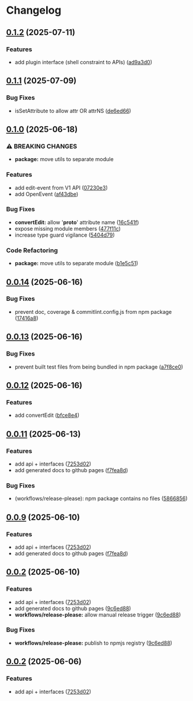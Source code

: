 # Changelog

## [0.1.2](https://github.com/OMICRONEnergyOSS/oscd-api/compare/oscd-api-v0.1.1...oscd-api-v0.1.2) (2025-07-11)


### Features

* add plugin interface (shell constraint to APIs) ([ad9a3d0](https://github.com/OMICRONEnergyOSS/oscd-api/commit/ad9a3d0a61fd5f27acf5bd8ca5b781acb049ad65))

## [0.1.1](https://github.com/OMICRONEnergyOSS/oscd-api/compare/oscd-api-v0.1.0...oscd-api-v0.1.1) (2025-07-09)


### Bug Fixes

* isSetAttribute to allow attr OR attrNS ([de6ed66](https://github.com/OMICRONEnergyOSS/oscd-api/commit/de6ed66453f26415f6cc5c6e332e7a1b8bb647d0))

## [0.1.0](https://github.com/OMICRONEnergyOSS/oscd-api/compare/oscd-api-v0.0.14...oscd-api-v0.1.0) (2025-06-18)


### ⚠ BREAKING CHANGES

* **package:** move utils to separate module

### Features

* add edit-event from V1 API ([07230e3](https://github.com/OMICRONEnergyOSS/oscd-api/commit/07230e352ad616df98c50df66e5701fe70fcfac9))
* add OpenEvent ([af43dbe](https://github.com/OMICRONEnergyOSS/oscd-api/commit/af43dbe5d681de31e81bbf0be5b60079ce2112f3))


### Bug Fixes

* **convertEdit:** allow '__proto__' attribute name ([16c541f](https://github.com/OMICRONEnergyOSS/oscd-api/commit/16c541fd2f856f05373e771c97ee8a881fe3e7b9))
* expose missing module members ([477f11c](https://github.com/OMICRONEnergyOSS/oscd-api/commit/477f11c4ef337b9763a933c5f087303c7f6599f0))
* increase type guard vigilance ([5404d79](https://github.com/OMICRONEnergyOSS/oscd-api/commit/5404d796c683488db2cc145f6d6ceb2888ffa94d))


### Code Refactoring

* **package:** move utils to separate module ([b1e5c51](https://github.com/OMICRONEnergyOSS/oscd-api/commit/b1e5c51e233cf0f4627ba5b6bc69cb58041647d0))

## [0.0.14](https://github.com/OMICRONEnergyOSS/oscd-api/compare/oscd-api-v0.0.13...oscd-api-v0.0.14) (2025-06-16)


### Bug Fixes

* prevent doc, coverage & commitlint.config.js from npm package ([17416a8](https://github.com/OMICRONEnergyOSS/oscd-api/commit/17416a8c98481a399ccb088ee1d9632ed78be376))

## [0.0.13](https://github.com/OMICRONEnergyOSS/oscd-api/compare/oscd-api-v0.0.12...oscd-api-v0.0.13) (2025-06-16)


### Bug Fixes

* prevent built test files from being bundled in npm package ([a7f8ce0](https://github.com/OMICRONEnergyOSS/oscd-api/commit/a7f8ce0bd96c1419289e813748591fca6376b420))

## [0.0.12](https://github.com/OMICRONEnergyOSS/oscd-api/compare/oscd-api-v0.0.11...oscd-api-v0.0.12) (2025-06-16)


### Features

* add convertEdit ([bfce8e4](https://github.com/OMICRONEnergyOSS/oscd-api/commit/bfce8e4caeab6a93099d5922bccfc431f2c29373))

## [0.0.11](https://github.com/OMICRONEnergyOSS/oscd-api/compare/oscd-api-v0.0.10...oscd-api-v0.0.11) (2025-06-13)


### Features

* add api + interfaces ([7253d02](https://github.com/OMICRONEnergyOSS/oscd-api/commit/7253d02905ad011cdb736520036be3c9d415f32e))
* add generated docs to github pages ([f7fea8d](https://github.com/OMICRONEnergyOSS/oscd-api/commit/f7fea8d559f59b538270d10892495579a3de5729))


### Bug Fixes

* (workflows/release-please): npm package contains no files ([5866856](https://github.com/OMICRONEnergyOSS/oscd-api/commit/5866856cb6edcd3515a2dfe550a895e312d5d5d6))

## [0.0.9](https://github.com/OMICRONEnergyOSS/oscd-api/compare/oscd-api-v0.0.8...oscd-api-v0.0.9) (2025-06-10)


### Features

* add api + interfaces ([7253d02](https://github.com/OMICRONEnergyOSS/oscd-api/commit/7253d02905ad011cdb736520036be3c9d415f32e))
* add generated docs to github pages ([f7fea8d](https://github.com/OMICRONEnergyOSS/oscd-api/commit/f7fea8d559f59b538270d10892495579a3de5729))

## [0.0.2](https://github.com/OMICRONEnergyOSS/oscd-api/compare/oscd-api-v0.0.1...oscd-api-v0.0.2) (2025-06-10)


### Features

* add api + interfaces ([7253d02](https://github.com/OMICRONEnergyOSS/oscd-api/commit/7253d02905ad011cdb736520036be3c9d415f32e))
* add generated docs to github pages ([9c6ed88](https://github.com/OMICRONEnergyOSS/oscd-api/commit/9c6ed882e56ddf358b23a73049a043bd80bb8e78))
* **workflows/release-please:** allow manual release trigger ([9c6ed88](https://github.com/OMICRONEnergyOSS/oscd-api/commit/9c6ed882e56ddf358b23a73049a043bd80bb8e78))


### Bug Fixes

* **workflows/release-please:** publish to npmjs registry ([9c6ed88](https://github.com/OMICRONEnergyOSS/oscd-api/commit/9c6ed882e56ddf358b23a73049a043bd80bb8e78))

## [0.0.2](https://github.com/OMICRONEnergyOSS/oscd-api/compare/oscd-api-v0.0.1...oscd-api-v0.0.2) (2025-06-06)


### Features

* add api + interfaces ([7253d02](https://github.com/OMICRONEnergyOSS/oscd-api/commit/7253d02905ad011cdb736520036be3c9d415f32e))
